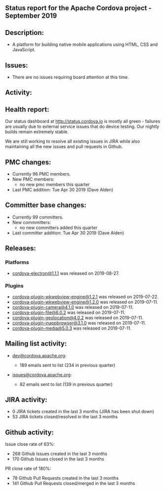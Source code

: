 

## Status report for the Apache Cordova project - September 2019

## Description: 
 - A platform for building native mobile applications using HTML, CSS and JavaScript.

## Issues: 
  - There are no issues requiring board attention at this time.
  
## Activity: 





   
## Health report: 

Our status dashboard at http://status.cordova.io is mostly all green - failures are usually due to external service issues that do device testing. Our nightly builds remain extremely stable.

We are still working to resolve all existing issues in JIRA while also maintaining all the new issues and pull requests in Github.

## PMC changes: 
   
 - Currently 96 PMC members. 
 - New PMC members: 
    - no new pmc members this quarter
 - Last PMC addition: Tue Apr 30 2019 (Dave Alden) 
   
## Committer base changes: 
   
 - Currently 99 committers. 
 - New commmitters: 
    - no new committers added this quarter
 - Last committer addition: Tue Apr 30 2019 (Dave Alden)

   
## Releases: 

### Platforms

- cordova-electron@1.1.1 was released on 2019-08-27.

### Plugins

- cordova-plugin-wkwebview-engine@1.2.1 was released on 2019-07-22.
- cordova-plugin-wkwebview-engine@1.2.0 was released on 2019-07-11.
- cordova-plugin-camera@4.1.0 was released on 2019-07-11.
- cordova-plugin-file@6.0.2 was released on 2019-07-11.
- cordova-plugin-geolocation@4.0.2 was released on 2019-07-11.
- cordova-plugin-inappbrowser@3.1.0 was released on 2019-07-11.
- cordova-plugin-media@5.0.3 was released on 2019-07-11.

## Mailing list activity: 

 - dev@cordova.apache.org:  
    -  189 emails sent to list (234 in previous quarter) 
   
 - issues@cordova.apache.org:  
    - 82 emails sent to list (139 in previous quarter) 
 
## JIRA activity: 

 - 0 JIRA tickets created in the last 3 months (JIRA has been shut down)
 - 53 JIRA tickets closed/resolved in the last 3 months
 
 ## Github activity: 
 
 Issue close rate of 63%:
 - 268 Github Issues created in the last 3 months 
 - 170 Github Issues closed in the last 3 months 
 
 PR close rate of 180%:
 - 78 Github Pull Requests created in the last 3 months 
 - 141 Github Pull Requests closed/merged in the last 3 months 
